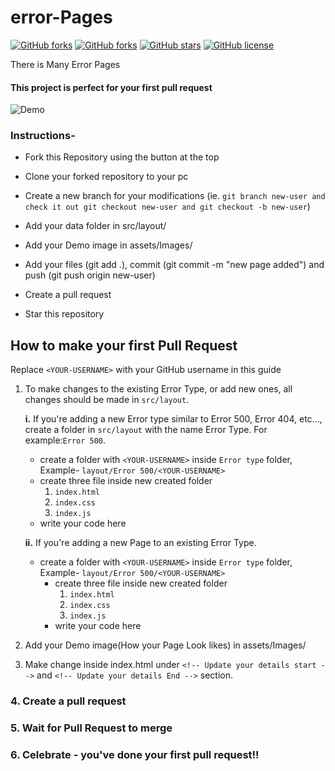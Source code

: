 # error-Pages
[![GitHub forks](https://img.shields.io/github/forks/mjmaurya/error-Pages)](https://github.com/mjmaurya/error-Pages/network)
[![GitHub forks](https://img.shields.io/github/forks/mjmaurya/error-Pages)](https://github.com/mjmaurya/error-Pages/network)
[![GitHub stars](https://img.shields.io/github/stars/mjmaurya/error-Pages)](https://github.com/mjmaurya/error-Pages/stargazers)
[![GitHub license](https://img.shields.io/github/license/mjmaurya/error-Pages)](https://github.com/mjmaurya/error-Pages/blob/master/LICENSE)

There is Many Error Pages

#### This project is perfect for your first pull request

![Demo](https://github.com/mjmaurya/error-Pages/blob/master/assets/Images/mjmaurya.PNG)

### Instructions-
  - Fork this Repository using the button at the top
  
  - Clone your forked repository to your pc
  - Create a new branch for your modifications (ie. ```git branch new-user and check it out git checkout new-user and git checkout -b new-user```)
  - Add your data folder in src/layout/<Error-Type>
  - Add your Demo image in assets/Images/
  - Add your files (git add .), commit (git commit -m "new page added") and push (git push origin new-user)
  - Create a pull request
  - Star this repository
  
## How to make your first Pull Request

Replace ```<YOUR-USERNAME>``` with your GitHub username in this guide
 1. To make changes to the existing Error Type, or add new ones, all changes should be made in ```src/layout```.
 
    **i.** If you're adding a new Error type similar to Error 500, Error 404, etc..., create a folder in ```src/layout``` with the name Error Type. For example:```Error 500```.
      - create a folder with ```<YOUR-USERNAME>``` inside ```Error type``` folder, Example- ```layout/Error 500/<YOUR-USERNAME>```
      - create three file inside new created folder
        1. ```index.html```
        2. ```index.css```
        3. ```index.js```
      - write your code here
      
    **ii.** If you're adding a new Page to an existing Error Type.
    - create a folder with ```<YOUR-USERNAME>``` inside ```Error type``` folder, Example- ```layout/Error 500/<YOUR-USERNAME>```
      - create three file inside new created folder
        1. ```index.html```
        2. ```index.css```
        3. ```index.js```
      - write your code here
    
  2. Add your Demo image(How your Page Look likes) in assets/Images/
  
  3. Make change inside index.html under ```<!-- Update your details start -->``` and ```<!-- Update your details End -->``` section.
  
 ### 4. Create a pull request
 ### 5. Wait for Pull Request to merge
 ### 6. Celebrate - you've done your first pull request!!
